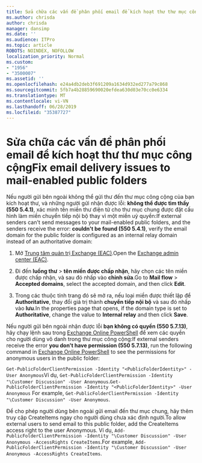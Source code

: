 ```yaml
---
title: Sửa chữa các vấn đề phân phối email để kích hoạt thư thư mục công cộng
ms.author: chrisda
author: chrisda
manager: dansimp
ms.date: ''
ms.audience: ITPro
ms.topic: article
ROBOTS: NOINDEX, NOFOLLOW
localization_priority: Normal
ms.custom:
- "1956"
- "3500007"
ms.assetid: ''
ms.openlocfilehash: e24a4db2deb3f691209a1634d932ed277a79c868
ms.sourcegitcommit: 5fb7a4b28859690020efdea630d03e70cc0e6334
ms.translationtype: MT
ms.contentlocale: vi-VN
ms.lasthandoff: 06/28/2019
ms.locfileid: "35387727"
---
```

# <a name="fix-email-delivery-issues-to-mail-enabled-public-folders"></a><span data-ttu-id="70428-102">Sửa chữa các vấn đề phân phối email để kích hoạt thư thư mục công cộng</span><span class="sxs-lookup"><span data-stu-id="70428-102">Fix email delivery issues to mail-enabled public folders</span></span>

<span data-ttu-id="70428-103">Nếu người gửi bên ngoài không thể gửi thư đến thư mục công cộng của bạn kích hoạt thư, và những người gửi nhận được lỗi: **không thể được tìm thấy (550 5.4.1)**, xác minh tên miền thư điện tử cho thư mục chung được đặt cấu hình làm miền chuyển tiếp nội bộ thay vì một miền uỷ quyền:</span><span class="sxs-lookup"><span data-stu-id="70428-103">If external senders can't send messages to your mail-enabled public folders, and the senders receive the error: **couldn't be found (550 5.4.1)**, verify the email domain for the public folder is configured as an internal relay domain instead of an authoritative domain:</span></span>

1. <span data-ttu-id="70428-104">Mở [Trung tâm quản trị Exchange (EAC)](https://docs.microsoft.com/Exchange/exchange-admin-center).</span><span class="sxs-lookup"><span data-stu-id="70428-104">Open the [Exchange admin center (EAC)](https://docs.microsoft.com/Exchange/exchange-admin-center).</span></span>

2. <span data-ttu-id="70428-105">Đi đến **luồng thư** \> **tên miền được chấp nhận**, hãy chọn các tên miền được chấp nhận, và sau đó nhấp vào **chỉnh sửa**.</span><span class="sxs-lookup"><span data-stu-id="70428-105">Go to **Mail flow** \> **Accepted domains**, select the accepted domain, and then click **Edit**.</span></span>

3. <span data-ttu-id="70428-106">Trong các thuộc tính trang đó sẽ mở ra, nếu loại miền được thiết lập để **Authoritative**, thay đổi giá trị thành **chuyển tiếp nội bộ** và sau đó nhấp vào **lưu**.</span><span class="sxs-lookup"><span data-stu-id="70428-106">In the properties page that opens, if the domain type is set to **Authoritative**, change the value to **Internal relay** and then click **Save**.</span></span>

<span data-ttu-id="70428-107">Nếu người gửi bên ngoài nhận được lỗi **bạn không có quyền (550 5.7.13)**, hãy chạy lệnh sau trong [Exchange Online PowerShell](https://docs.microsoft.com/powershell/exchange/exchange-online/connect-to-exchange-online-powershell/connect-to-exchange-online-powershell) để xem các quyền cho người dùng vô danh trong thư mục công cộng:</span><span class="sxs-lookup"><span data-stu-id="70428-107">If external senders receive the error **you don't have permission (550 5.7.13)**, run the following command in [Exchange Online PowerShell](https://docs.microsoft.com/powershell/exchange/exchange-online/connect-to-exchange-online-powershell/connect-to-exchange-online-powershell) to see the permissions for anonymous users in the public folder:</span></span>

<span data-ttu-id="70428-108">`Get-PublicFolderClientPermission -Identity "<PublicFolderIdentity>" -User Anonymous`Ví dụ, `Get-PublicFolderClientPermission -Identity "\Customer Discussion" -User Anonymous`.</span><span class="sxs-lookup"><span data-stu-id="70428-108">`Get-PublicFolderClientPermission -Identity "<PublicFolderIdentity>" -User Anonymous` For example, `Get-PublicFolderClientPermission -Identity "\Customer Discussion" -User Anonymous`.</span></span>

<span data-ttu-id="70428-109">Để cho phép người dùng bên ngoài gửi email đến thư mục chung, hãy thêm truy cập CreateItems ngay cho người dùng chưa xác định người.</span><span class="sxs-lookup"><span data-stu-id="70428-109">To allow external users to send email to this public folder, add the CreateItems access right to the user Anonymous.</span></span> <span data-ttu-id="70428-110">Ví dụ, `Add-PublicFolderClientPermission -Identity "\Customer Discussion" -User Anonymous -AccessRights CreateItems`.</span><span class="sxs-lookup"><span data-stu-id="70428-110">For example, `Add-PublicFolderClientPermission -Identity "\Customer Discussion" -User Anonymous -AccessRights CreateItems`.</span></span>
